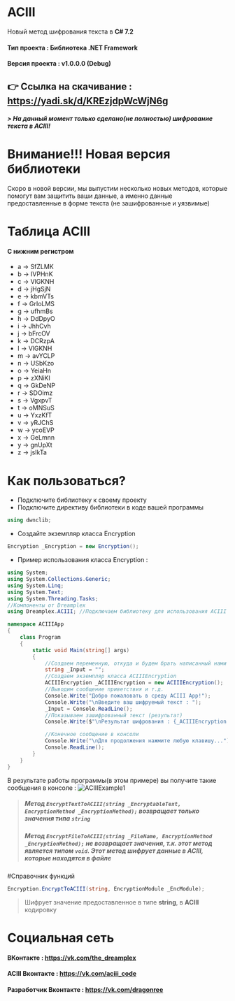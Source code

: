 # ACIII
Новый метод шифрования текста в **С# 7.2**
#### Тип проекта : Библиотека .NET Framework
#### Версия проекта : v1.0.0.0 (Debug)
## :point_right: Ссылка на скачивание : **https://yadi.sk/d/KREzjdpWcWjN6g**
##### > На данный момент только сделано(не полностью) шифрование текста в ACIII!

# Внимание!!! Новая версия библиотеки
Скоро в новой версии, мы выпустим несколько новых методов, которые помогут вам защитить ваши данные, а именно данные предоставленные в форме текста (не зашифрованные и уязвимые)

# Таблица ACIII
#### С нижним регистром
- a -> SfZLMK
- b -> IVPHnK
- c -> VlGKNH
- d -> jHgSjN
- e -> kbmVTs
- f -> GrIoLMS
- g -> ufhmBs
- h -> DdDpyO
- i -> JhhCvh
- j -> bFrcOV
- k -> DCRzpA
- l -> VlGKNH
- m -> avYCLP
- n -> USbKzo
- o -> YeiaHn
- p -> zXNiKI
- q -> GkDeNP
- r -> SDOimz
- s -> VgxpvT
- t -> oMNSuS
- u -> YxzKfT
- v -> yRJChS
- w -> ycoEVP
- x -> GeLmnn
- y -> gnUpXt
- z -> jsIkTa

# Как пользоваться?
- Подключите библиотеку к своему проекту
- Подключите директиву библиотеки в коде вашей программы
```c#
using dwnclib;
```
- Создайте экземпляр класса Encryption
```c#
Encryption _Encryption = new Encryption();
```
- Пример использования класса Encryption :
```c#
using System;
using System.Collections.Generic;
using System.Linq;
using System.Text;
using System.Threading.Tasks;
//Компоненты от Dreamplex
using Dreamplex.ACIII; //Подключаем библиотеку для использования ACIII шифрования

namespace ACIIIApp
{
    class Program
    {
        static void Main(string[] args)
        {
            //Создаем переменную, откуда и будем брать написанный нами текст
            string _Input = "";
            //Создаем экземпляр класса ACIIIEncryption
            ACIIIEncryption _ACIIIEncryption = new ACIIIEncryption();
            //Выводим сообщение приветствия и т.д.
            Console.Write("Добро пожаловать в среду ACIII App!");
            Console.Write("\nВведите ваш шифруемый текст : ");
            _Input = Console.ReadLine();
            //Показываем зашифрованный текст (результат)
            Console.Write($"\nРезультат шифрования : {_ACIIIEncryption.EncryptTextToACIII(_Input, ACIIIEncryption.EncryptionModule.ACIIIModule)}" );

            //Конечное сообщение в консоли
            Console.Write("\nДля продолжения нажмите любую клавишу...");
            Console.ReadLine();
        }
    }
}

```
В результате работы программы(в этом примере) вы получите такие сообщения в консоле : 
![ACIIIExample1](https://downloader.disk.yandex.ru/preview/763b776d78efc125d2d7790482af7aefbf6e9d6dce99daa85c1f8275014289dc/5cf317cd/zIvvq_bS8cgR_88wdRL7Z-KmKAsagD6NXWjENJMociY4zYOqkyY8EAv9LFTsbpeDBbgDs7JOlQY1EmrvsPIC6A%3D%3D?uid=0&filename=ACIIIExample1.png&disposition=inline&hash=&limit=0&content_type=image%2Fpng&tknv=v2&size=2048x2048 "Пример работы шифрования ACIII")
> ##### Метод `EncryptTextToACIII(string _EncryptableText, EncryptionMethod _EncryptionMethod);` возвращает только значения типа `string`
> ##### Метод `EncryptFileToACIII(string _FileName, EncryptionMethod _EncryptionMethod);` не возвращает значения, т.к. этот метод является типом `void`. Этот метод шифрует данные в ACIII, которые находятся в файле

#Справочник функций
>
```c#
Encryption.EncryptToACIII(string, EncryptionModule _EncModule);
```
> Шифрует значение предоставленное в типе **string**, в **ACIII** кодировку

# Социальная сеть
#### ВКонтакте : **https://vk.com/the_dreamplex**
#### ACIII Вконтакте : **https://vk.com/aciii_code**
#### Разработчик Вконтакте : **https://vk.com/dragonree**
